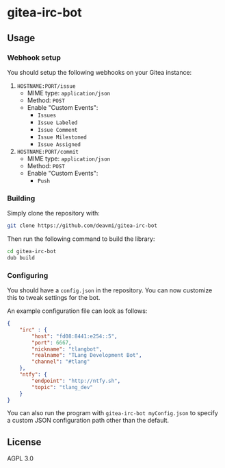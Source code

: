 gitea-irc-bot
=============

## Usage

### Webhook setup

You should setup the following webhooks on your Gitea instance:

1. `HOSTNAME:PORT/issue`
    * MIME type: `application/json`
    * Method: `POST`
    * Enable "Custom Events":
        * `Issues`
        * `Issue Labeled`
        * `Issue Comment`
        * `Issue Milestoned`
        * `Issue Assigned`
2. `HOSTNAME:PORT/commit`
    * MIME type: `application/json`
    * Method: `POST`
    * Enable "Custom Events":
        * `Push`

### Building

Simply clone the repository with:

```bash
git clone https://github.com/deavmi/gitea-irc-bot
```

Then run the following command to build the library:

```bash
cd gitea-irc-bot
dub build
```

### Configuring

You should have a `config.json` in the repository. You can now customize this to tweak settings for the bot.

An example configuration file can look as follows:

```json
{
    "irc" : {
        "host": "fd08:8441:e254::5",
        "port": 6667,
        "nickname": "tlangbot",
        "realname": "TLang Development Bot",
        "channel": "#tlang"
    },
    "ntfy": {
        "endpoint": "http://ntfy.sh",
        "topic": "tlang_dev"
    }
}
```

You can also run the program with `gitea-irc-bot myConfig.json` to specify a custom JSON configuration path other than the default.

## License

AGPL 3.0
